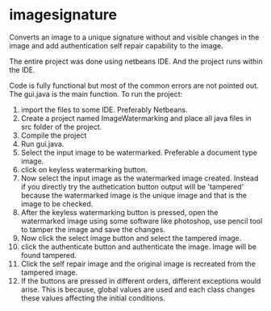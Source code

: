 imagesignature
==============

Converts an image to a unique signature without and visible changes in the image and add authentication self repair capability to the image.

The entire project was done using netbeans IDE.
And the project runs within the IDE. 

Code is fully functional but most of the common errors are not pointed out. The gui.java is the main function.
To run the project:

1. import the files to some IDE. Preferably Netbeans.
2. Create a project named ImageWatermarking and place all java files in src folder of the project.
3. Compile the project
4. Run gui.java.
5. Select the input image to  be watermarked. Preferable a document type image.
6. click on keyless watermarking button.
7. Now select the input image as the watermarked image created. Instead if you directly try the authetication button output will be 'tampered' because the watermarked image is the unique image and that is the image to  be checked.
8. After the keyless watermarking button is pressed, open the watermarked image using some software like photoshop, use pencil tool to tamper the image and save the changes.
9. Now click the select image button and select the tampered image.
10. click the authenticate button and authenticate the image. Image will be found tampered.
11. Click the self repair image and the original image is recreated from the tampered image.
12. If the buttons are pressed in different orders, different exceptions would arise. This is because, global values are used and each class changes these values affecting the initial conditions.

